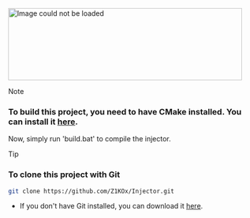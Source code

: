 <img src="https://cdn.discordapp.com/attachments/847075046329679903/1244424817801957437/brave-HSoN9lpqE5-unscreen.gif?ex=6662e82c&is=666196ac&hm=3d2b93c1ce8d348d366345c9dbbd60f3ff3a9741c5850d3a3b29d3783e5c7771&" alt="Image could not be loaded" width="474" height="146">

> [!NOTE]
> ### To build this project, you need to have CMake installed. You can install it <a href="https://cmake.org/download/" target="_blank">here</a>.
>   
> Now, simply run 'build.bat' to compile the injector.

> [!TIP]
> ### To clone this project with Git
> ```bash
> git clone https://github.com/Z1KOx/Injector.git
> ```
> - If you don't have Git installed, you can download it <a href="https://git-scm.com/downloads" target="_blank">here</a>.

